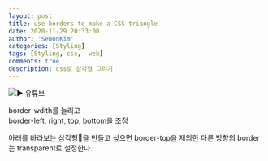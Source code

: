 ```yaml
---
layout: post
title: use borders to make a CSS triangle
date: 2020-11-29 20:33:00
author: 'SeWonKim'
categories: [Styling]
tags: [Styling, css,  web]
comments: true
description: css로 삼각형 그리기
---
```


![▶ 유튜브](https://youtu.be/fFJH6dguuqo?t=402)

border-wdith를 늘리고  
border-left, right, top, bottom을 조정

아래를 바라보는 삼각형🔻을 만들고 싶으면 border-top을 제외한 다른 방향의 border는 transparent로 설정한다.

